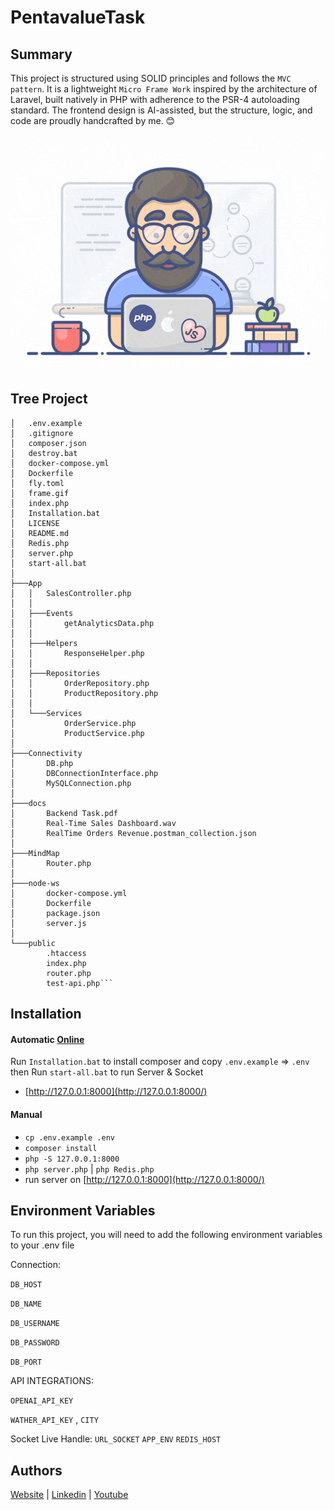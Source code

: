 # PentavalueTask
## Summary
This project is structured using SOLID principles and follows the ``MVC pattern``.
It is a lightweight ``Micro Frame Work`` inspired by the architecture of Laravel,
built natively in PHP with adherence to the PSR-4 autoloading standard.
The frontend design is AI-assisted, but the structure, logic, and code are proudly handcrafted by me. 😊

![](frame.gif)


## Tree Project
```
│   .env.example
│   .gitignore
│   composer.json
│   destroy.bat
│   docker-compose.yml
│   Dockerfile
│   fly.toml
│   frame.gif
│   index.php
│   Installation.bat
│   LICENSE
│   README.md
│   Redis.php
│   server.php
│   start-all.bat
│
├───App
│   │   SalesController.php
│   │
│   ├───Events
│   │       getAnalyticsData.php
│   │
│   ├───Helpers
│   │       ResponseHelper.php
│   │
│   ├───Repositories
│   │       OrderRepository.php
│   │       ProductRepository.php
│   │
│   └───Services
│           OrderService.php
│           ProductService.php
│
├───Connectivity
│       DB.php
│       DBConnectionInterface.php
│       MySQLConnection.php
│
├───docs
│       Backend Task.pdf
│       Real-Time Sales Dashboard.wav
│       RealTime Orders Revenue.postman_collection.json
│
├───MindMap
│       Router.php
│
├───node-ws
│       docker-compose.yml
│       Dockerfile
│       package.json
│       server.js
│
└───public
        .htaccess
        index.php
        router.php
        test-api.php```

```

## Installation
#### Automatic [Online](https://pentavaluetask-production.up.railway.app/index.php)
Run `Installation.bat` to install composer and copy `.env.example` => `.env`  then Run `start-all.bat` to run Server & Socket
- [http://127.0.0.1:8000](http://127.0.0.1:8000/)

#### Manual
- `cp .env.example .env`
- `composer install`
- `php -S 127.0.0.1:8000`
- `php server.php` | `php Redis.php`
- run server on [http://127.0.0.1:8000](http://127.0.0.1:8000/)
## Environment Variables

To run this project, you will need to add the following environment variables to your .env file

Connection:

`DB_HOST`

`DB_NAME`

`DB_USERNAME`

`DB_PASSWORD`

`DB_PORT`

API INTEGRATIONS:

`OPENAI_API_KEY`

`WATHER_API_KEY`
, `CITY`


Socket Live Handle:
`URL_SOCKET`
`APP_ENV`
`REDIS_HOST`

## Authors

[Website](https://www.coder79.me/)
| [Linkedin](https://www.linkedin.com/in/devahmedsaeed/)
| [Youtube](https://www.youtube.com/AhmedSaeedcoder79/)

